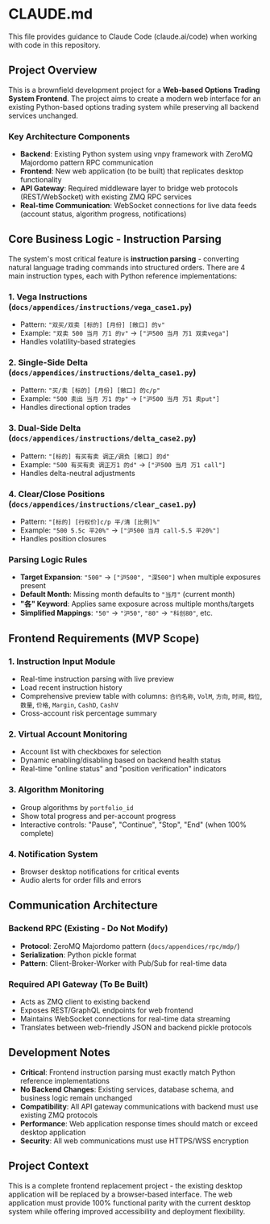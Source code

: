 # CLAUDE.md

This file provides guidance to Claude Code (claude.ai/code) when working with code in this repository.

## Project Overview

This is a brownfield development project for a **Web-based Options Trading System Frontend**. The project aims to create a modern web interface for an existing Python-based options trading system while preserving all backend services unchanged.

### Key Architecture Components

- **Backend**: Existing Python system using vnpy framework with ZeroMQ Majordomo pattern RPC communication
- **Frontend**: New web application (to be built) that replicates desktop functionality
- **API Gateway**: Required middleware layer to bridge web protocols (REST/WebSocket) with existing ZMQ RPC services
- **Real-time Communication**: WebSocket connections for live data feeds (account status, algorithm progress, notifications)

## Core Business Logic - Instruction Parsing

The system's most critical feature is **instruction parsing** - converting natural language trading commands into structured orders. There are 4 main instruction types, each with Python reference implementations:

### 1. Vega Instructions (`docs/appendices/instructions/vega_case1.py`)
- Pattern: `"双买/双卖 [标的] [月份] [敞口] 的v"`
- Example: `"双卖 500 当月 万1 的v"` → `["沪500 当月 万1 双卖vega"]`
- Handles volatility-based strategies

### 2. Single-Side Delta (`docs/appendices/instructions/delta_case1.py`)
- Pattern: `"买/卖 [标的] [月份] [敞口] 的c/p"`
- Example: `"500 卖出 当月 万1 的p"` → `["沪500 当月 万1 卖put"]`
- Handles directional option trades

### 3. Dual-Side Delta (`docs/appendices/instructions/delta_case2.py`)
- Pattern: `"[标的] 有买有卖 调正/调负 [敞口] 的d"`
- Example: `"500 有买有卖 调正万1 的d"` → `["沪500 当月 万1 call"]`
- Handles delta-neutral adjustments

### 4. Clear/Close Positions (`docs/appendices/instructions/clear_case1.py`)
- Pattern: `"[标的] [行权价]c/p 平/清 [比例]%"`
- Example: `"500 5.5c 平20%"` → `["沪500 当月 call-5.5 平20%"]`
- Handles position closures

### Parsing Logic Rules
- **Target Expansion**: `"500"` → `["沪500", "深500"]` when multiple exposures present
- **Default Month**: Missing month defaults to `"当月"` (current month)
- **"各" Keyword**: Applies same exposure across multiple months/targets
- **Simplified Mappings**: `"50"` → `"沪50"`, `"80"` → `"科创80"`, etc.

## Frontend Requirements (MVP Scope)

### 1. Instruction Input Module
- Real-time instruction parsing with live preview
- Load recent instruction history
- Comprehensive preview table with columns: `合约名称`, `VolM`, `方向`, `时间`, `档位`, `数量`, `价格`, `Margin`, `CashD`, `CashV`
- Cross-account risk percentage summary

### 2. Virtual Account Monitoring
- Account list with checkboxes for selection
- Dynamic enabling/disabling based on backend health status
- Real-time "online status" and "position verification" indicators

### 3. Algorithm Monitoring
- Group algorithms by `portfolio_id`
- Show total progress and per-account progress
- Interactive controls: "Pause", "Continue", "Stop", "End" (when 100% complete)

### 4. Notification System
- Browser desktop notifications for critical events
- Audio alerts for order fills and errors

## Communication Architecture

### Backend RPC (Existing - Do Not Modify)
- **Protocol**: ZeroMQ Majordomo pattern (`docs/appendices/rpc/mdp/`)
- **Serialization**: Python pickle format
- **Pattern**: Client-Broker-Worker with Pub/Sub for real-time data

### Required API Gateway (To Be Built)
- Acts as ZMQ client to existing backend
- Exposes REST/GraphQL endpoints for web frontend
- Maintains WebSocket connections for real-time data streaming
- Translates between web-friendly JSON and backend pickle protocols

## Development Notes

- **Critical**: Frontend instruction parsing must exactly match Python reference implementations
- **No Backend Changes**: Existing services, database schema, and business logic remain unchanged
- **Compatibility**: All API gateway communications with backend must use existing ZMQ protocols
- **Performance**: Web application response times should match or exceed desktop application
- **Security**: All web communications must use HTTPS/WSS encryption

## Project Context

This is a complete frontend replacement project - the existing desktop application will be replaced by a browser-based interface. The web application must provide 100% functional parity with the current desktop system while offering improved accessibility and deployment flexibility.